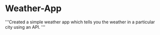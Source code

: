 # Weather-App
'''Created a simple weather app which tells you the weather in a particular city using an API. '''
